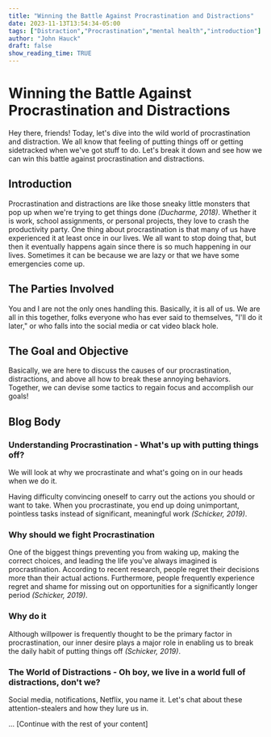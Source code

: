 ```yaml
---
title: "Winning the Battle Against Procrastination and Distractions"
date: 2023-11-13T13:54:34-05:00
tags: ["Distraction","Procrastination","mental health","introduction"]
author: "John Hauck"
draft: false
show_reading_time: TRUE
---
```


# Winning the Battle Against Procrastination and Distractions

Hey there, friends! Today, let's dive into the wild world of procrastination and distraction. We all know that feeling of putting things off or getting sidetracked when we've got stuff to do. Let's break it down and see how we can win this battle against procrastination and distractions.

## Introduction

Procrastination and distractions are like those sneaky little monsters that pop up when we're trying to get things done *(Ducharme, 2018)*. Whether it is work, school assignments, or personal projects, they love to crash the productivity party. One thing about procrastination is that many of us have experienced it at least once in our lives. We all want to stop doing that, but then it eventually happens again since there is so much happening in our lives. Sometimes it can be because we are lazy or that we have some emergencies come up.

## The Parties Involved

You and I are not the only ones handling this. Basically, it is all of us. We are all in this together, folks everyone who has ever said to themselves, "I'll do it later," or who falls into the social media or cat video black hole.

## The Goal and Objective

Basically, we are here to discuss the causes of our procrastination, distractions, and above all how to break these annoying behaviors. Together, we can devise some tactics to regain focus and accomplish our goals!

## Blog Body

### Understanding Procrastination - What's up with putting things off?

We will look at why we procrastinate and what's going on in our heads when we do it.

Having difficulty convincing oneself to carry out the actions you should or want to take. When you procrastinate, you end up doing unimportant, pointless tasks instead of significant, meaningful work *(Schicker, 2019)*.

### Why should we fight Procrastination

One of the biggest things preventing you from waking up, making the correct choices, and leading the life you've always imagined is procrastination. According to recent research, people regret their decisions more than their actual actions. Furthermore, people frequently experience regret and shame for missing out on opportunities for a significantly longer period *(Schicker, 2019)*.

### Why do it

Although willpower is frequently thought to be the primary factor in procrastination, our inner desire plays a major role in enabling us to break the daily habit of putting things off *(Schicker, 2019)*.

### The World of Distractions - Oh boy, we live in a world full of distractions, don't we?

Social media, notifications, Netflix, you name it. Let's chat about these attention-stealers and how they lure us in.

... [Continue with the rest of your content]

